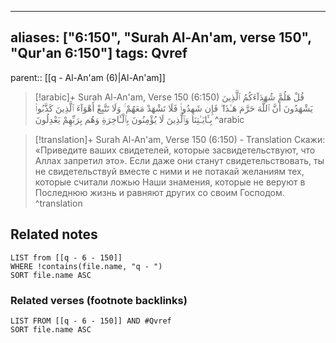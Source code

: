 
---
aliases: ["6:150", "Surah Al-An'am, verse 150", "Qur'an 6:150"]
tags: Qvref
---

parent:: [[q - Al-An'am (6)|Al-An'am]]

> [!arabic]+ Surah Al-An'am, Verse 150 (6:150)
> <span class="quran-arabic">قُلْ هَلُمَّ شُهَدَآءَكُمُ ٱلَّذِينَ يَشْهَدُونَ أَنَّ ٱللَّهَ حَرَّمَ هَـٰذَا ۖ فَإِن شَهِدُوا۟ فَلَا تَشْهَدْ مَعَهُمْ ۚ وَلَا تَتَّبِعْ أَهْوَآءَ ٱلَّذِينَ كَذَّبُوا۟ بِـَٔايَـٰتِنَا وَٱلَّذِينَ لَا يُؤْمِنُونَ بِٱلْـَٔاخِرَةِ وَهُم بِرَبِّهِمْ يَعْدِلُونَ</span>
^arabic

> [!translation]+ Surah Al-An'am, Verse 150 (6:150) - Translation
> Скажи: «Приведите ваших свидетелей, которые засвидетельствуют, что Аллах запретил это». Если даже они станут свидетельствовать, ты не свидетельствуй вместе с ними и не потакай желаниям тех, которые считали ложью Наши знамения, которые не веруют в Последнюю жизнь и равняют других со своим Господом.
^translation



## Related notes
```dataview
LIST from [[q - 6 - 150]]
WHERE !contains(file.name, "q - ")
SORT file.name ASC
```

### Related verses (footnote backlinks)
```dataview
LIST FROM [[q - 6 - 150]] AND #Qvref
SORT file.name ASC
```

